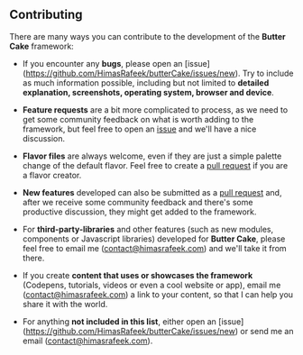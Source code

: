 ## Contributing

There are many ways you can contribute to the development of the **Butter Cake** framework:

- If you encounter any **bugs**, please open an [issue] (https://github.com/HimasRafeek/butterCake/issues/new). Try to include as much information possible, including but not limited to **detailed explanation, screenshots, operating system, browser and device**.

- **Feature requests** are a bit more complicated to process, as we need to get some community feedback on what is worth adding to the framework, but feel free to open an [issue](https://github.com/HimasRafeek/ButterCake/issues/new) and we'll have a nice discussion.

- **Flavor files** are always welcome, even if they are just a simple palette change of the default flavor. Feel free to create a [pull request](https://github.com/HimasRafeek/ButterCake/compare) if you are a flavor creator.

- **New features** developed can also be submitted as a [pull request](https://github.com/HimasRafeek/butterCake/compare) and, after we receive some community feedback and there's some productive discussion, they might get added to the framework.

- For **third-party-libraries** and other features (such as new modules, components or Javascript libraries) developed for **Butter Cake**, please feel free to email me (contact@himasrafeek.com) and we'll take it from there.

- If you create **content that uses or showcases the framework** (Codepens, tutorials, videos or even a cool website or app), email me (contact@himasrafeek.com) a link to your content, so that I can help you share it with the world.

- For anything **not included in this list**, either open an [issue] (https://github.com/HimasRafeek/butterCake/issues/new) or send me an email (contact@himasrafeek.com).
